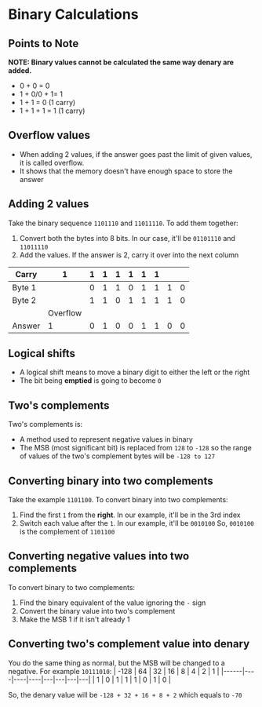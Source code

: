 # Binary Calculations

## Points to Note
**NOTE: Binary values cannot be calculated the same way denary are added.**
- 0 + 0 = 0
- 1 + 0/0 + 1= 1
- 1 + 1 = 0 (1 carry)
- 1 + 1 + 1 = 1 (1 carry)

## Overflow values
- When adding 2 values, if the answer goes past the limit of given values, it is called overflow.
- It shows that the memory doesn't have enough space to store the answer

## Adding 2 values
Take the binary sequence `1101110` and `11011110`. To add them together:
1. Convert both the bytes into 8 bits. In our case, it'll be `01101110` and `11011110`
2. Add the values. If the answer is 2, carry it over into the next column

|  Carry |     1    | 1 | 1 | 1 | 1 | 1 | 1 |   |   |
|--------|----------|---|---|---|---|---|---|---|---|
| Byte 1 |          | 0 | 1 | 1 | 0 | 1 | 1 | 1 | 0 |
| Byte 2 |          | 1 | 1 | 0 | 1 | 1 | 1 | 1 | 0 |
|        | Overflow |   |   |   |   |   |   |   |   |
| Answer |     1    | 0 | 1 | 0 | 0 | 1 | 1 | 0 | 0 |

## Logical shifts
- A logical shift means to move a binary digit to either the left or the right
- The bit being **emptied** is going to become `0`

## Two's complements
Two's complements is:
- A method used to represent negative values in binary
- The MSB (most significant bit) is replaced from `128` to `-128` so the range of values of the two's complement bytes will be `-128 to 127`

## Converting binary into two complements
Take the example `1101100`. To convert binary into two complements:
1. Find the first `1` from the **right**. In our example, it'll be in the 3rd index
2. Switch each value after the `1`. In our example, it'll be `0010100` 
So, `0010100` is the complement of `1101100`

## Converting negative values into two complements
To convert binary to two complements:
1. Find the binary equivalent of the value ignoring the `-` sign
2. Convert the binary value into two's complement
3. Make the MSB 1 if it isn't already 1

## Converting two's complement value into denary
You do the same thing as normal, but the MSB will be changed to a negative.
For example `10111010`:
| -128 | 64 | 32 | 16 | 8 | 4 | 2 | 1 |
|------|----|----|----|---|---|---|---|
|   1  |  0 | 1  | 1  | 1 | 0 | 1 | 0 |

So, the denary value will be `-128 + 32 + 16 + 8 + 2` which equals to `-70`
